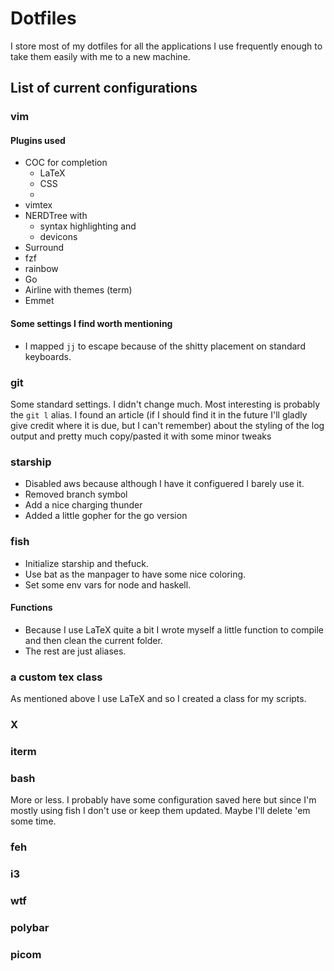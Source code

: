 # Dotfiles
I store most of my dotfiles for all the applications I use frequently enough to take them easily with me to a new machine.

## List of current configurations

### vim 

#### Plugins used
* COC for completion
    * LaTeX
    * CSS
    * 
* vimtex
* NERDTree with
    * syntax highlighting and
    * devicons
* Surround
* fzf
* rainbow
* Go
* Airline with themes (term)
* Emmet
#### Some settings I find worth mentioning
* I mapped `jj` to escape because of the shitty placement on standard keyboards.

### git
Some standard settings. I didn't change much.
Most interesting is probably the `git l` alias. I found an article (if I should find it in the future I'll gladly give credit where it is due, but I can't remember) about the styling of the log output and pretty much copy/pasted it with some minor tweaks

### starship 
* Disabled aws because although I have it configuered I barely use it.
* Removed branch symbol
* Add a nice charging thunder
* Added a little gopher for the go version

### fish
* Initialize starship and thefuck.
* Use bat as the manpager to have some nice coloring.
* Set some env vars for node and haskell.

#### Functions
* Because I use LaTeX quite a bit I wrote myself a little function to compile and then clean the current folder.
* The rest are just aliases.

### a custom tex class
As mentioned above I use LaTeX and so I created a class for my scripts.

### X

### iterm 

### bash
More or less. 
I probably have some configuration saved here but since I'm mostly using fish I don't use or keep them updated. Maybe I'll delete 'em some time.

### feh

### i3

### wtf

### polybar

### picom

